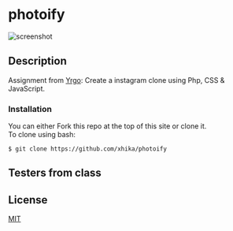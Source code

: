 # photoify
![screenshot](preview.gif)



## Description
Assignment from [Yrgo](https://github.com/yrgo): Create a instagram clone using Php, CSS &amp; JavaScript.

### Installation
You can either Fork this repo at the top of this site or clone it.  
To clone using bash:

`$ git clone https://github.com/xhika/photoify`



## Testers from class


## License
[MIT](https://choosealicense.com/licenses/mit/)
